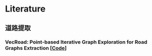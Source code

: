 # Literature

## 道路提取

### VecRoad: Point-based Iterative Graph Exploration for Road Graphs Extraction [[Code](https://github.com/tansor/VecRoad)]

